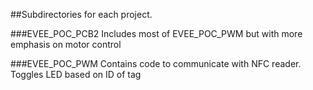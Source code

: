 ##Subdirectories for each project.

###EVEE_POC_PCB2
Includes most of EVEE_POC_PWM but with more emphasis on motor control

###EVEE_POC_PWM
Contains code to communicate with NFC reader. Toggles LED based on ID of tag


